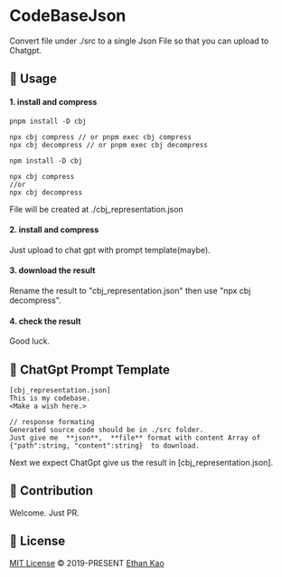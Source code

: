 
# CodeBaseJson

Convert file under ./src to a single Json File so that you can upload to Chatgpt.

## 📄 Usage
#### 1. install and compress
```
pnpm install -D cbj

npx cbj compress // or pnpm exec cbj compress
npx cbj decompress // or pnpm exec cbj decompress
```

```
npm install -D cbj

npx cbj compress 
//or 
npx cbj decompress 
```
File will be created at ./cbj_representation.json

#### 2. install and compress
Just upload to chat gpt with prompt template(maybe). 

#### 3. download the result
Rename the result to "cbj_representation.json" then use "npx cbj decompress".

#### 4. check the result
Good luck.



## 📄 ChatGpt Prompt Template
```
[cbj_representation.json]
This is my codebase.
<Make a wish here.>

// response formating
Generated source code should be in ./src folder.
Just give me  **json**,  **file** format with content Array of {"path":string, "content":string}  to download.
```
Next we expect ChatGpt give us the result in [cbj_representation.json].


## 🧱 Contribution

Welcome. Just PR.

## 📄 License

[MIT License](https://github.com/ethansnow2012/CodeBaseJson/blob/main/LICENSE) © 2019-PRESENT [Ethan Kao](https://github.com/ethansnow2012)